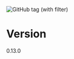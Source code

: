 ![GitHub tag (with filter)](https://img.shields.io/github/v/tag/groumage/PolynomArithmetic)

# Version
0.13.0